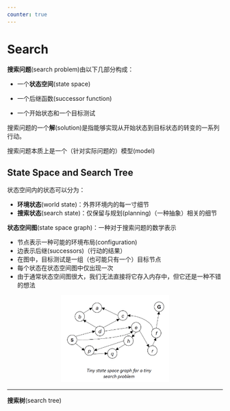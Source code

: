 ```yaml
---
counter: true
---
```


# Search

**搜索问题**(search problem)由以下几部分构成：

- 一个**状态空间**(state space)

- 一个后继函数(successor function)
- 一个开始状态和一个目标测试

搜索问题的一个**解**(solution)是指能够实现从开始状态到目标状态的转变的一系列行动。

搜索问题本质上是一个（针对实际问题的）模型(model)

## State Space and Search Tree

状态空间内的状态可以分为：

- **环境状态**(world state)：外界环境内的每一寸细节
- **搜索状态**(search state)：仅保留与规划(planning)（一种抽象）相关的细节

**状态空间图**(state space graph)：一种对于搜索问题的数学表示

- 节点表示一种可能的环境布局(configuration)
- 边表示后继(successors)（行动的结果）
- 在图中，目标测试是一组（也可能只有一个）目标节点
- 每个状态在状态空间图中仅出现一次
- 由于通常状态空间图很大，我们无法直接将它存入内存中，但它还是一种不错的想法

<div style="text-align: center">
    <img src="images/2.png" width="50%">
</div>

---
**搜索树**(search tree)